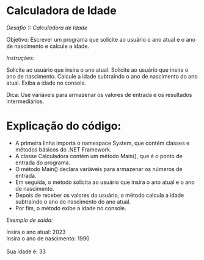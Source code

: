 # Calculadora de Idade

*Desafio 1: Calculadora de Idade*

Objetivo: Escrever um programa que solicite ao usuário o ano atual e o ano de nascimento 
e calcule a idade.

*Instruções:*

Solicite ao usuário que insira o ano atual.
Solicite ao usuário que insira o ano de nascimento.
Calcule a idade subtraindo o ano de nascimento do ano atual.
Exiba a idade no console.

Dica: Use variáveis para armazenar os valores de entrada e os resultados intermediários.

# Explicação do código:

- A primeira linha importa o namespace System, que contém classes e métodos básicos do .NET Framework.<br/>
- A classe Calculadora contém um método Main(), que é o ponto de entrada do programa.<br/>
- O método Main() declara variáveis para armazenar os números de entrada.<br/>
- Em seguida, o método solicita ao usuário que insira o ano atual e o ano de nascimento.<br/>
- Depois de receber os valores do usuário, o método calcula a idade subtraindo o ano de nascimento do ano atual.<br/>
- Por fim, o método exibe a idade no console.<br/>

*Exemplo de saída:*

Insira o ano atual: 2023 <br/>
Insira o ano de nascimento: 1990 <br/>
<br/>
Sua idade é: 33 <br/>
